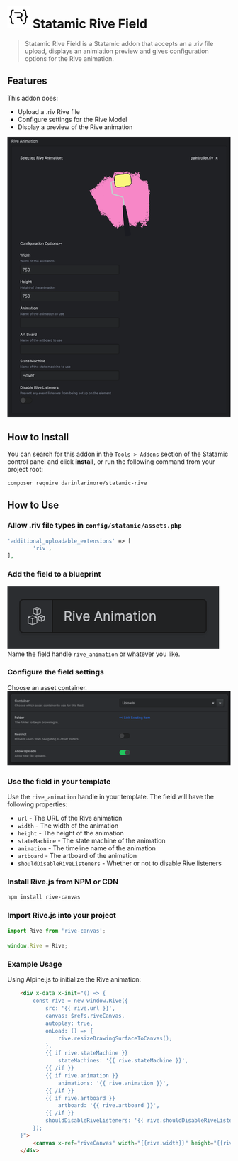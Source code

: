 # <img src="readmeAssets/icon.svg" height="50" width="50"> Statamic Rive Field

> Statamic Rive Field is a Statamic addon that accepts an a .riv file upload, displays an animiation preview and gives configuration options for the Rive animation.

## Features

This addon does:
- Upload a .riv Rive file
- Configure settings for the Rive Model
- Display a preview of the Rive animation

![Editor View](/readmeAssets/editorView.png)

## How to Install

You can search for this addon in the `Tools > Addons` section of the Statamic control panel and click **install**, or run the following command from your project root:

``` bash
composer require darinlarimore/statamic-rive
```

## How to Use

### Allow .riv file types in `config/statamic/assets.php`
``` php
'additional_uploadable_extensions' => [
		'riv',
],
```

### Add the field to a blueprint
![Rive Field](/readmeAssets/fieldType.png)
Name the field handle `rive_animation` or whatever you like.

### Configure the field settings
Choose an asset container.
![Rive Field Configuration](/readmeAssets/configure.png)


### Use the field in your template
Use the `rive_animation` handle in your template. The field will have the following properties:
- `url` - The URL of the Rive animation
- `width` - The width of the animation
- `height` - The height of the animation
- `stateMachine` - The state machine of the animation
- `animation` - The timeline name of the animation
- `artboard` - The artboard of the animation
- `shouldDisableRiveListeners` - Whether or not to disable Rive listeners

### Install Rive.js from NPM or CDN
``` bash
npm install rive-canvas
```

### Import Rive.js into your project
``` js
import Rive from 'rive-canvas';

window.Rive = Rive;
```

### Example Usage
Using Alpine.js to initialize the Rive animation:
``` html
	<div x-data x-init="() => {
		const rive = new window.Rive({
			src: '{{ rive.url }}',
			canvas: $refs.riveCanvas,
			autoplay: true,
			onLoad: () => {
				rive.resizeDrawingSurfaceToCanvas();
			},
			{{ if rive.stateMachine }}
				stateMachines: '{{ rive.stateMachine }}',
			{{ /if }}
			{{ if rive.animation }}
				animations: '{{ rive.animation }}',
			{{ /if }}
			{{ if rive.artboard }}
				artboard: '{{ rive.artboard }}',
			{{ /if }}
			shouldDisableRiveListeners: '{{ rive.shouldDisableRiveListeners }}',
		});
	}">
		<canvas x-ref="riveCanvas" width="{{rive.width}}" height="{{rive.height}}" class="{{class}}"></canvas>
	</div>
```


